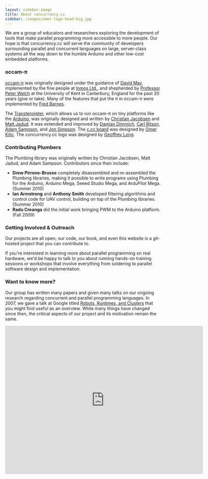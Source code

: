 ```yaml
---
layout: sidebar-image
title: About concurrency.cc
sidebar: /images/omer-lego-head-big.jpg
---
```


We are a group of educators and researchers exploring the development of tools that make parallel programming more accessible to more people. Our hope is that concurrency.cc will serve the community of developers surrounding parallel and concurrent languages on large, server-class systems all the way down to the humble Arduino and other low-cost embedded platforms. 

### occam-&pi;

[occam-&pi;](http://www.occam-pi.org/) was originally designed under the guidance of [David May][dmay], implemented by the fine people at [Inmos Ltd.](http://www.inmos.com/), and shepherded by [Professor Peter Welch][phw] at the University of Kent in Canterbury, England for the past 20 years (give or take). Many of the features that put the &pi; in occam-&pi; were implemented by [Fred Barnes][frmb].

[phw]:  http://www.cs.kent.ac.uk/people/staff/phw/
[frmb]: http://www.frmb.org/
[dmay]: http://en.wikipedia.org/wiki/David_May_(computer_scientist)

The [Transterpreter][tvm], which allows us to run occam-&pi; on tiny platforms like the [Arduino][arduino], was originally designed and written by [Christian Jacobsen][clj] and [Matt Jadud][mcj]. It was extended and improved by [Damian Dimmich](), [Carl Ritson](), [Adam Sampson][ats], and [Jon Simpson][js]. The [c.cc board](/hardware/) was designed by [Omer Kilic][ok]. The concurrency.cc logo was designed by [Geoffrey Long][gl].

[tvm]:  http://www.transterpreter.org/
[arduino]: http://www.arduino.cc/
[clj]:  http://christian.lyderjacobsen.org/
[mcj]:  http://www.jadud.com/
[djd]:  http://www.cs.kent.ac.uk/people/rpg/djd20/
[cgr]:  http://www.perlfu.co.uk/
[ats]:  http://offog.org/
[js]:   http://jonsimpson.co.uk/
[ok]:   http://omer.kilic.name/
[gl]:   http://www.geoffreylong.com/

### Contributing Plumbers
The Plumbing library was originally written by Christian Jacobsen, Matt Jadud, and Adam Sampson. Contributors since then include:

 * **Drew Pirrone-Brusse** completely disassembled and re-assembled the Plumbing libraries, making it possible to write programs using Plumbing for the Arduino, Arduino Mega, Seeed Studio Mega, and ArduPilot Mega. (Summer 2010)
 * **Ian Armstrong** and **Anthony Smith** developed filtering algorithms and control code for UAV control, building on top of the Plumbing libraries. (Summer 2010)
 * **Radu Creanga** did the initial work bringing PWM to the Arduino platform. (Fall 2009)

### Getting Involved & Outreach
Our projects are all open; our code, our book, and even this website is a git-hosted project that you can contribute to.

If you're interested in learning more about parallel programming on real hardware, we'd be happy to talk to you about running hands-on training sessions or workshops that involve everything from soldering to parallel software design and implementation.

### Want to know more?
Our group has written many papers and given many talks on our ongoing research regarding concurrent and parallel programming languages. In 2007, we gave a talk at Google titled [Robots, Runtimes, and Clusters][rrc] that you might find useful as an overview. While many things have changed since then, the critical aspects of our project and its motivation remain the same. 

[rrc]: http://youtu.be/Ps_azXvzaxM

<iframe width="640" height="480" src="http://www.youtube-nocookie.com/embed/Ps_azXvzaxM?rel=0" frameborder="0" allowfullscreen="true">
</iframe>
